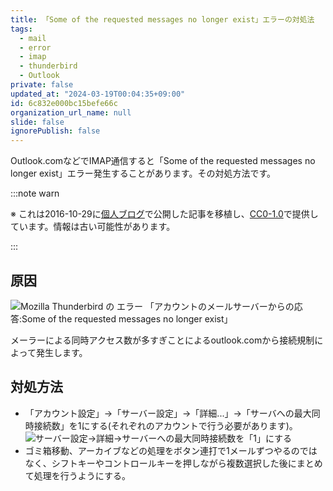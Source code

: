 ```yaml
---
title: 「Some of the requested messages no longer exist」エラーの対処法
tags:
  - mail
  - error
  - imap
  - thunderbird
  - Outlook
private: false
updated_at: "2024-03-19T00:04:35+09:00"
id: 6c832e000bc15befe66c
organization_url_name: null
slide: false
ignorePublish: false
---
```


Outlook.comなどでIMAP通信すると「Some of the requested messages no longer exist」エラー発生することがあります。その対処方法です。

:::note warn

※ これは2016-10-29に[個人ブログ](https://bicstone.me)で公開した記事を移植し、[CC0-1.0](https://creativecommons.org/publicdomain/zero/1.0/deed.ja)で提供しています。情報は古い可能性があります。

:::

## 原因

![Mozilla Thunderbird の エラー 「アカウントのメールサーバーからの応答:Some of the requested messages no longer exist」](https://qiita-image-store.s3.ap-northeast-1.amazonaws.com/0/684999/0c093f61-ed89-f52d-0735-4ff3ad231596.png)

メーラーによる同時アクセス数が多すぎことによるoutlook.comから接続規制によって発生します。

## 対処方法

- 「アカウント設定」→「サーバー設定」→「詳細...」→「サーバへの最大同時接続数」を1にする(それぞれのアカウントで行う必要があります)。
  ![サーバー設定→詳細→サーバーへの最大同時接続数を「1」にする](https://qiita-image-store.s3.ap-northeast-1.amazonaws.com/0/684999/317b504e-9f19-1137-d8bb-ee8163870b5b.png)
- ゴミ箱移動、アーカイブなどの処理をボタン連打で1メールずつやるのではなく、シフトキーやコントロールキーを押しながら複数選択した後にまとめて処理を行うようにする。
